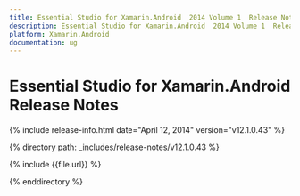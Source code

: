 ```yaml
---
title: Essential Studio for Xamarin.Android  2014 Volume 1  Release Notes  
description: Essential Studio for Xamarin.Android  2014 Volume 1  Release Notes  
platform: Xamarin.Android
documentation: ug
---
```


# Essential Studio for Xamarin.Android  Release Notes  

{% include release-info.html date="April 12, 2014"  version="v12.1.0.43" %} 


{% directory path: _includes/release-notes/v12.1.0.43 %}

{% include {{file.url}} %}

{% enddirectory %}